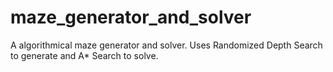 # maze_generator_and_solver
A algorithmical maze generator and solver. Uses Randomized Depth Search to generate and A* Search to solve.
